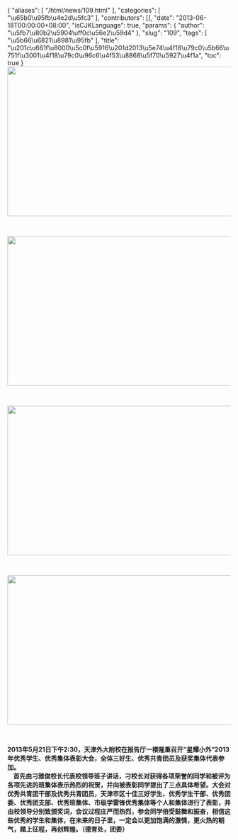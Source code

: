 {
    "aliases": [
        "/html/news/109.html"
    ],
    "categories": [
        "\u65b0\u95fb\u4e2d\u5fc3"
    ],
    "contributors": [],
    "date": "2013-06-18T00:00:00+08:00",
    "isCJKLanguage": true,
    "params": {
        "author": "\u5fb7\u80b2\u5904\uff0c\u56e2\u59d4"
    },
    "slug": "109",
    "tags": [
        "\u5b66\u6821\u8981\u95fb"
    ],
    "title": "\u201c\u661f\u8000\u5c0f\u5916\u201d2013\u5e74\u4f18\u79c0\u5b66\u751f\u3001\u4f18\u79c0\u96c6\u4f53\u8868\u5f70\u5927\u4f1a",
    "toc": true
}
**<img
    src="https://cdn.tfls.online/mirror/full/62e3ee01d557c85d1ed83471662d65c36521f5b1.jpg"
    style="display:block;margin-left:auto;margin-right:auto;"
    decoding="async"
    fetchpriority="auto"
    loading="lazy"
    height="338"
    width="600"
/>**

 

**<img
    src="https://cdn.tfls.online/mirror/full/241ea1fafd172c1a068fd9192f177f3e203e6206.jpg"
    style="display:block;margin-left:auto;margin-right:auto;"
    decoding="async"
    fetchpriority="auto"
    loading="lazy"
    height="338"
    width="600"
/>**

 

**<img
    src="https://cdn.tfls.online/mirror/full/8c699fc31f6593222a9d1fa7d9b130830fc19153.jpg"
    style="display:block;margin-left:auto;margin-right:auto;"
    decoding="async"
    fetchpriority="auto"
    loading="lazy"
    height="338"
    width="600"
/>**

 

**<img
    src="https://cdn.tfls.online/mirror/full/d27377548d069ce52ab1c58be4603001501996ca.jpg"
    style="display:block;margin-left:auto;margin-right:auto;"
    decoding="async"
    fetchpriority="auto"
    loading="lazy"
    height="338"
    width="600"
/>**

 

**2013年5月21日下午2:30，天津外大附校在报告厅一楼隆重召开“星耀小外”2013年优秀学生、优秀集体表彰大会，全体三好生、优秀共青团员及获奖集体代表参加。  
    首先由刁雅俊校长代表校领导班子讲话，刁校长对获得各项荣誉的同学和被评为各项先进的班集体表示热烈的祝贺，并向被表彰同学提出了三点具体希望。大会对优秀共青团干部及优秀共青团员，天津市区十佳三好学生、优秀学生干部、优秀团委、优秀团支部、优秀班集体、市级学雷锋优秀集体等个人和集体进行了表彰，并由校领导分别致颁奖词，会议过程庄严而热烈，参会同学倍受鼓舞和振奋，相信这些优秀的学生和集体，在未来的日子里，一定会以更加饱满的激情，更火热的朝气，踏上征程，再创辉煌。（德育处，团委）**

